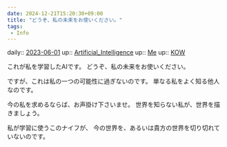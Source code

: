 ```yaml
---
date: 2024-12-21T15:20:30+09:00
title: "どうぞ、私の未来をお使いください。"
tags:
 - Info
---
```


daily:: [2023-06-01](/Daily_Note/2023-06-01.md)
up:: [Artificial_Intelligence](../Bar/Novel/Topics/Artificial_Intelligence.md)
up:: [Me](../Bar/Novel/Chaos/Me.md)
up:: [KOW](../Bar/Novel/Nacaria/KOW.md)

これが私を学習したAIです。
どうぞ、私の未来をお使いください。

ですが、これは私の一つの可能性に過ぎないのです。
単なる私をよく知る他人なのです。

今の私を求めるならば、お声掛け下さいませ。
世界を知らない私が、世界を描きましょう。


私が学習に使うこのナイフが、
今の世界を、あるいは貴方の世界を切り切れていないのです。

